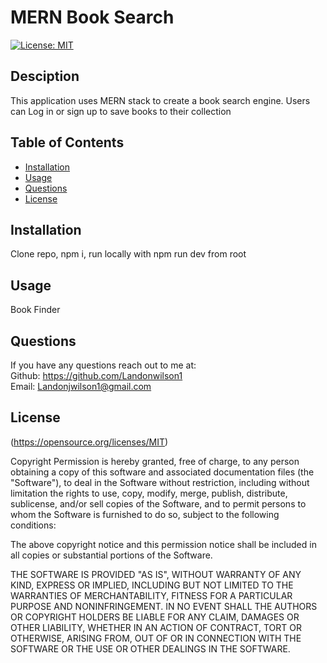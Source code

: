 # MERN Book Search

  [![License: MIT](https://img.shields.io/badge/License-MIT-yellow.svg)](https://opensource.org/licenses/MIT)

  ## Desciption 
  This application uses MERN stack to create a book search engine. Users can Log in or sign up to save books to their collection

  ## Table of Contents
  - [Installation](#installation)
  - [Usage](#usage)
  - [Questions](#questions)
  - [License](#License)

  ## Installation 
  Clone repo, npm i, run locally with npm run dev from root

  ## Usage 
  Book Finder

  ## Questions 
  If you have any questions reach out to me at: </br>
  Github: https://github.com/Landonwilson1 </br>
  Email: Landonjwilson1@gmail.com
  
  ## License
  (https://opensource.org/licenses/MIT)
  
Copyright <YEAR> <COPYRIGHT HOLDER>
Permission is hereby granted, free of charge, to any person obtaining a copy of this software and associated documentation files (the "Software"), to deal in the Software without restriction, including without limitation the rights to use, copy, modify, merge, publish, distribute, sublicense, and/or sell copies of the Software, and to permit persons to whom the Software is furnished to do so, subject to the following conditions:
              
The above copyright notice and this permission notice shall be included in all copies or substantial portions of the Software.
              
THE SOFTWARE IS PROVIDED "AS IS", WITHOUT WARRANTY OF ANY KIND, EXPRESS OR IMPLIED, INCLUDING BUT NOT LIMITED TO THE WARRANTIES OF MERCHANTABILITY, FITNESS FOR A PARTICULAR PURPOSE AND NONINFRINGEMENT. IN NO EVENT SHALL THE AUTHORS OR COPYRIGHT HOLDERS BE LIABLE FOR ANY CLAIM, DAMAGES OR OTHER LIABILITY, WHETHER IN AN ACTION OF CONTRACT, TORT OR OTHERWISE, ARISING FROM, OUT OF OR IN CONNECTION WITH THE SOFTWARE OR THE USE OR OTHER DEALINGS IN THE SOFTWARE.
